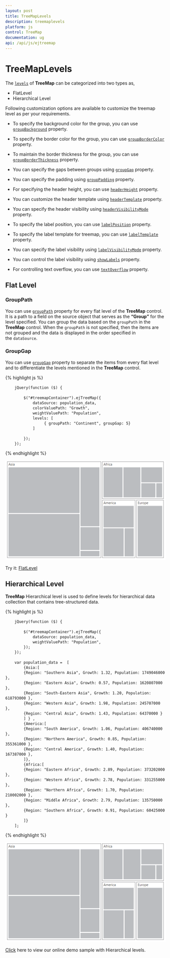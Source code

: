 ```yaml
---
layout: post
title: TreeMapLevels
description: treemaplevels
platform: js
control: TreeMap
documentation: ug
api: /api/js/ejtreemap
---
```


# TreeMapLevels

The [`levels`](../api/ejtreemap#members:levels) of **TreeMap** can be categorized into two types as,

* FlatLevel
* Hierarchical Level

Following customization options are available to customize the treemap level as per your requirements.

* To specify the background color for the group, you can use [`groupBackground`](../api/ejtreemap#members:levels-groupbackground) property.

* To specify the border color for the group, you can use [`groupBorderColor`](../api/ejtreemap#members:levels-groupbordercolor) property.

* To maintain the border thickness for the group, you can use [`groupBorderThickness`](../api/ejtreemap#members:levels-groupborderthickness) property.

* You can specify the gaps between groups using [`groupGap`](../api/ejtreemap#members:levels-groupgap) property.

* You can specify the padding using [`groupPadding`](../api/ejtreemap#members:levels-grouppadding) property.

* For specifying the header height, you can use [`headerHeight`](../api/ejtreemap#members:levels-headerheight) property.

* You can customize the header template using [`headerTemplate`](../api/ejtreemap#members:levels-headertemplate) property.

* You can specify the header visibility using [`headerVisibilityMode`](../api/ejtreemap#members:levels-headervisibilitymode) property.

* To specify the label position, you can use [`labelPosition`](../api/ejtreemap#members:levels-labelposition) property.

* To specify the label template for treemap, you can use [`labelTemplate`](../api/ejtreemap#members:levels-labeltemplate) property.

* You can specify the label visibility using [`labelVisibilityMode`](../api/ejtreemap#members:levels-labelvisibilitymode) property.

* You can control the label visibility using [`showLabels`](../api/ejtreemap#members:levels-showlabels) property.

* For controlling text overflow, you can use [`textOverflow`](../api/ejtreemap#members:levels-textOverflow) property.

## Flat Level

### GroupPath

You can use [`groupPath`](../api/ejtreemap#members:levels-grouppath) property for every flat level of the **TreeMap** control. It is a path to a field on the source object that serves as the **“Group”** for the level specified. You can group the data based on the `groupPath` in the **TreeMap** control. When the `groupPath` is not specified, then the items are not grouped and the data is displayed in the order specified in the `dataSource`.

### GroupGap

You can use [`groupGap`](../api/ejtreemap#members:levels-groupgap) property to separate the items from every flat level and to differentiate the levels mentioned in the **TreeMap** control.

{% highlight js %}

        jQuery(function ($) {

            $("#treemapContainer").ejTreeMap({
                dataSource: population_data,
                colorValuePath: "Growth",
                weightValuePath: "Population",
                levels: [
                     { groupPath: "Continent", groupGap: 5}              
                ]

            });
        });



{% endhighlight %}



![](TreeMapLevels_images/TreeMapLevels_img1.png)

Try it: [FlatLevel](http://jsplayground.syncfusion.com/plnqu1fu)

## Hierarchical Level

**TreeMap** Hierarchical level is used to define levels for hierarchical data collection that contains tree-structured data.

{% highlight js %}

        jQuery(function ($) {

            $("#treemapContainer").ejTreeMap({
                dataSource: population_data,
                weightValuePath: "Population",
            });
        });

        var population_data =  [
            {Asia:[
            {Region: "Southern Asia", Growth: 1.32, Population: 1749046000 },
            {Region: "Eastern Asia", Growth: 0.57, Population: 1620807000 },
            {Region: "South-Eastern Asia", Growth: 1.20, Population: 618793000 },
            {Region: "Western Asia", Growth: 1.98, Population: 245707000 },
            {Region: "Central Asia", Growth: 1.43, Population: 64370000 }
            ] } ,
            {America:[
            {Region: "South America", Growth: 1.06, Population: 406740000 },
            {Region: "Northern America", Growth: 0.85, Population: 355361000 },
            {Region: "Central America", Growth: 1.40, Population: 167387000 },
            ]},
            {Africa:[
            {Region: "Eastern Africa", Growth: 2.89, Population: 373202000 },
            {Region: "Western Africa", Growth: 2.78, Population: 331255000 },
            {Region: "Northern Africa", Growth: 1.70, Population: 210002000 },
            {Region: "Middle Africa", Growth: 2.79, Population: 135750000 },
            {Region: "Southern Africa", Growth: 0.91, Population: 60425000 }
            ]}
        ];



{% endhighlight %}



![](TreeMapLevels_images/TreeMapLevels_img2.png)

[Click](http://js.syncfusion.com/demos/web/#!/bootstrap/treemap/hierarchical) here to view our online demo sample with Hierarchical levels.
